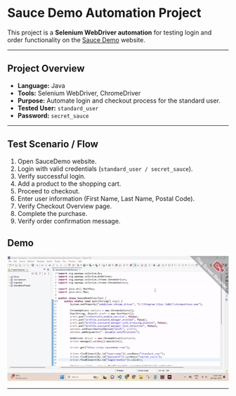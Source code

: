 # Sauce Demo Automation Project

This project is a **Selenium WebDriver automation** for testing login and order functionality on the [Sauce Demo](https://www.saucedemo.com/) website.

---

## Project Overview

- **Language:** Java  
- **Tools:** Selenium WebDriver, ChromeDriver  
- **Purpose:** Automate login and checkout process for the standard user.  
- **Tested User:** `standard_user`  
- **Password:** `secret_sauce`

---

## Test Scenario / Flow

1. Open SauceDemo website.  
2. Login with valid credentials (`standard_user / secret_sauce`).  
3. Verify successful login.  
4. Add a product to the shopping cart.  
5. Proceed to checkout.  
6. Enter user information (First Name, Last Name, Postal Code).  
7. Verify Checkout Overview page.  
8. Complete the purchase.  
9. Verify order confirmation message.

## Demo

![Demo](gif.gif)

---
